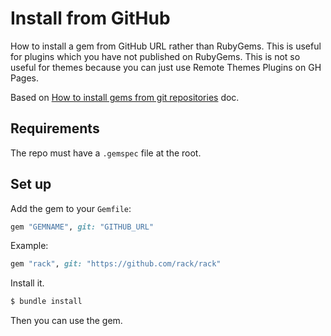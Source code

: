 # Install from GitHub

How to install a gem from GitHub URL rather than RubyGems. This is useful for plugins which you have not published on RubyGems. This is not so useful for themes because you can just use Remote Themes Plugins on GH Pages.

Based on [How to install gems from git repositories](https://bundler.io/guides/git.html) doc.


## Requirements

The repo must have a `.gemspec` file at the root.


## Set up

Add the gem to your `Gemfile`:

```ruby
gem "GEMNAME", git: "GITHUB_URL"
```

Example:

```ruby
gem "rack", git: "https://github.com/rack/rack"
```

Install it.

```sh
$ bundle install
```

Then you can use the gem.
